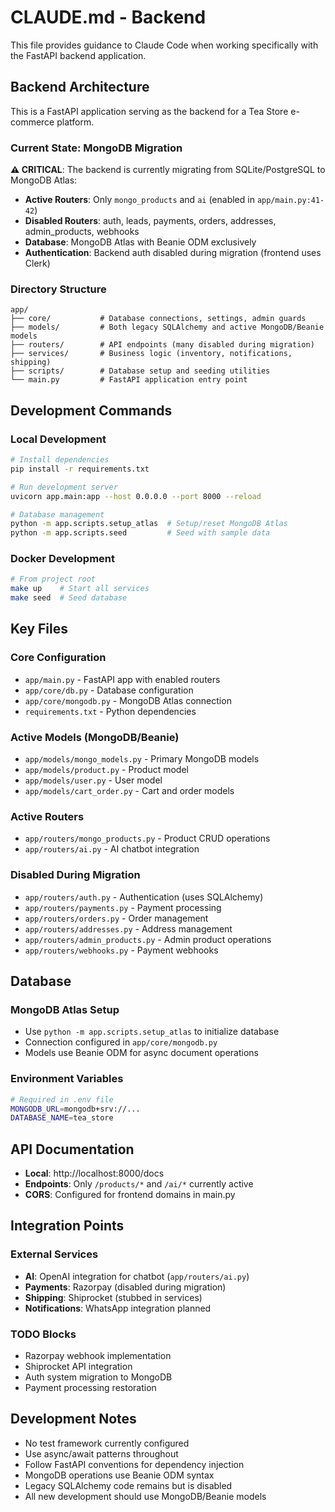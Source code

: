# CLAUDE.md - Backend

This file provides guidance to Claude Code when working specifically with the FastAPI backend application.

## Backend Architecture

This is a FastAPI application serving as the backend for a Tea Store e-commerce platform.

### Current State: MongoDB Migration
**⚠️ CRITICAL**: The backend is currently migrating from SQLite/PostgreSQL to MongoDB Atlas:
- **Active Routers**: Only `mongo_products` and `ai` (enabled in `app/main.py:41-42`)
- **Disabled Routers**: auth, leads, payments, orders, addresses, admin_products, webhooks
- **Database**: MongoDB Atlas with Beanie ODM exclusively
- **Authentication**: Backend auth disabled during migration (frontend uses Clerk)

### Directory Structure
```
app/
├── core/           # Database connections, settings, admin guards
├── models/         # Both legacy SQLAlchemy and active MongoDB/Beanie models
├── routers/        # API endpoints (many disabled during migration)
├── services/       # Business logic (inventory, notifications, shipping)
├── scripts/        # Database setup and seeding utilities
└── main.py         # FastAPI application entry point
```

## Development Commands

### Local Development
```bash
# Install dependencies
pip install -r requirements.txt

# Run development server
uvicorn app.main:app --host 0.0.0.0 --port 8000 --reload

# Database management
python -m app.scripts.setup_atlas  # Setup/reset MongoDB Atlas
python -m app.scripts.seed         # Seed with sample data
```

### Docker Development
```bash
# From project root
make up    # Start all services
make seed  # Seed database
```

## Key Files

### Core Configuration
- `app/main.py` - FastAPI app with enabled routers
- `app/core/db.py` - Database configuration
- `app/core/mongodb.py` - MongoDB Atlas connection
- `requirements.txt` - Python dependencies

### Active Models (MongoDB/Beanie)
- `app/models/mongo_models.py` - Primary MongoDB models
- `app/models/product.py` - Product model
- `app/models/user.py` - User model
- `app/models/cart_order.py` - Cart and order models

### Active Routers
- `app/routers/mongo_products.py` - Product CRUD operations
- `app/routers/ai.py` - AI chatbot integration

### Disabled During Migration
- `app/routers/auth.py` - Authentication (uses SQLAlchemy)
- `app/routers/payments.py` - Payment processing
- `app/routers/orders.py` - Order management
- `app/routers/addresses.py` - Address management
- `app/routers/admin_products.py` - Admin product operations
- `app/routers/webhooks.py` - Payment webhooks

## Database

### MongoDB Atlas Setup
- Use `python -m app.scripts.setup_atlas` to initialize database
- Connection configured in `app/core/mongodb.py`
- Models use Beanie ODM for async document operations

### Environment Variables
```bash
# Required in .env file
MONGODB_URL=mongodb+srv://...
DATABASE_NAME=tea_store
```

## API Documentation

- **Local**: http://localhost:8000/docs
- **Endpoints**: Only `/products/*` and `/ai/*` currently active
- **CORS**: Configured for frontend domains in main.py

## Integration Points

### External Services
- **AI**: OpenAI integration for chatbot (`app/routers/ai.py`)
- **Payments**: Razorpay (disabled during migration)
- **Shipping**: Shiprocket (stubbed in services)
- **Notifications**: WhatsApp integration planned

### TODO Blocks
- Razorpay webhook implementation
- Shiprocket API integration
- Auth system migration to MongoDB
- Payment processing restoration

## Development Notes

- No test framework currently configured
- Use async/await patterns throughout
- Follow FastAPI conventions for dependency injection
- MongoDB operations use Beanie ODM syntax
- Legacy SQLAlchemy code remains but is disabled
- All new development should use MongoDB/Beanie models